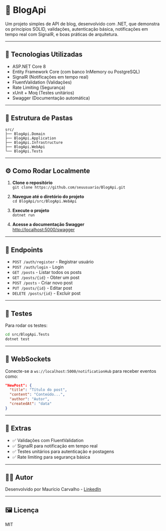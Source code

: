 # 📝 BlogApi

Um projeto simples de API de blog, desenvolvido com .NET, que demonstra os princípios SOLID, validações, autenticação básica, notificações em tempo real com SignalR, e boas práticas de arquitetura.

---

## 🚀 Tecnologias Utilizadas

- ASP.NET Core 8
- Entity Framework Core (com banco InMemory ou PostgreSQL)
- SignalR (Notificações em tempo real)
- FluentValidation (Validações)
- Rate Limiting (Segurança)
- xUnit + Moq (Testes unitários)
- Swagger (Documentação automática)

---

## 📂 Estrutura de Pastas

```
src/
├── BlogApi.Domain
├── BlogApi.Application
├── BlogApi.Infrastructure
├── BlogApi.WebApi
└── BlogApi.Tests
```

---

## ⚙️ Como Rodar Localmente

1. **Clone o repositório**  
   `git clone https://github.com/seuusuario/BlogApi.git`

2. **Navegue até o diretório do projeto**  
   `cd BlogApi/src/BlogApi.WebApi`

3. **Execute o projeto**  
   `dotnet run`

4. **Acesse a documentação Swagger**  
   [http://localhost:5000/swagger](http://localhost:5000/swagger)

---

## 🔐 Endpoints

- `POST /auth/register` - Registrar usuário
- `POST /auth/login` - Login
- `GET /posts` - Listar todos os posts
- `GET /posts/{id}` - Obter um post
- `POST /posts` - Criar novo post
- `PUT /posts/{id}` - Editar post
- `DELETE /posts/{id}` - Excluir post

---

## 🧪 Testes

Para rodar os testes:

```bash
cd src/BlogApi.Tests
dotnet test
```

---

## 📡 WebSockets

Conecte-se a `ws://localhost:5000/notificationHub` para receber eventos como:

```json
"NewPost": {
  "title": "Título do post",
  "content": "Conteúdo...",
  "author": "Autor",
  "createdAt": "data"
}
```

---

## 🧰 Extras

- ✅ Validações com FluentValidation
- ✅ SignalR para notificação em tempo real
- ✅ Testes unitários para autenticação e postagens
- ✅ Rate limiting para segurança básica

---

## 👨‍💻 Autor

Desenvolvido por Maurício Carvalho - [LinkedIn](https://www.linkedin.com/in/mauriciocarvalhodev)

---

## 🖼️ Licença

MIT
